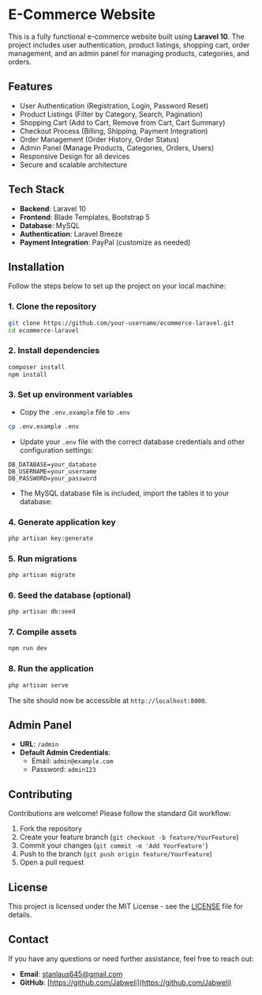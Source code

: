 # E-Commerce Website

This is a fully functional e-commerce website built using **Laravel 10**. The project includes user authentication, product listings, shopping cart, order management, and an admin panel for managing products, categories, and orders.

## Features

- User Authentication (Registration, Login, Password Reset)
- Product Listings (Filter by Category, Search, Pagination)
- Shopping Cart (Add to Cart, Remove from Cart, Cart Summary)
- Checkout Process (Billing, Shipping, Payment Integration)
- Order Management (Order History, Order Status)
- Admin Panel (Manage Products, Categories, Orders, Users)
- Responsive Design for all devices
- Secure and scalable architecture

## Tech Stack

- **Backend**: Laravel 10
- **Frontend**: Blade Templates, Bootstrap 5
- **Database**: MySQL
- **Authentication**: Laravel Breeze
- **Payment Integration**: PayPal (customize as needed)

## Installation

Follow the steps below to set up the project on your local machine:

### 1. Clone the repository
```bash
git clone https://github.com/your-username/ecommerce-laravel.git
cd ecommerce-laravel
```

### 2. Install dependencies
```bash
composer install
npm install
```

### 3. Set up environment variables
- Copy the `.env.example` file to `.env`
```bash
cp .env.example .env
```
- Update your `.env` file with the correct database credentials and other configuration settings:
```env
DB_DATABASE=your_database
DB_USERNAME=your_username
DB_PASSWORD=your_password
```
- The MySQL database file is included, import the tables it to your database:
  
### 4. Generate application key
```bash
php artisan key:generate
```

### 5. Run migrations
```bash
php artisan migrate
```

### 6. Seed the database (optional)
```bash
php artisan db:seed
```

### 7. Compile assets
```bash
npm run dev
```

### 8. Run the application
```bash
php artisan serve
```

The site should now be accessible at `http://localhost:8000`.

## Admin Panel

- **URL**: `/admin`
- **Default Admin Credentials**:
  - Email: `admin@example.com`
  - Password: `admin123`

## Contributing

Contributions are welcome! Please follow the standard Git workflow:

1. Fork the repository
2. Create your feature branch (`git checkout -b feature/YourFeature`)
3. Commit your changes (`git commit -m 'Add YourFeature'`)
4. Push to the branch (`git push origin feature/YourFeature`)
5. Open a pull request

## License

This project is licensed under the MIT License - see the [LICENSE](LICENSE) file for details.

## Contact

If you have any questions or need further assistance, feel free to reach out:

- **Email**: [stanlaus645@gmail.com](mailto:stanlaus645@gmail.com)
- **GitHub**: [https://github.com/Jabweli](https://github.com/Jabweli)


